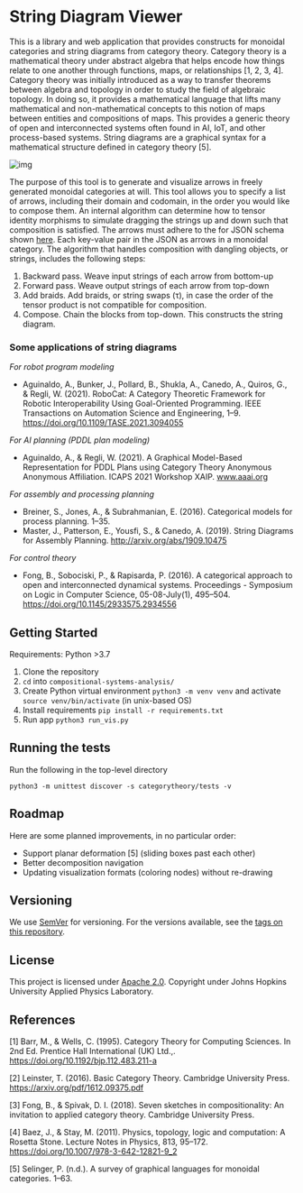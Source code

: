 # String Diagram Viewer

This is a library and web application that provides constructs for monoidal categories and string diagrams from category theory. Category theory is a mathematical theory under abstract algebra that helps encode how things relate to one another through functions, maps, or relationships \[1, 2, 3, 4\]. Category theory was initially introduced as a way to transfer theorems between algebra and topology in order to study the field of algebraic topology. In doing so, it provides a mathematical language that lifts many mathematical and non-mathematical concepts to this notion of maps between entities and compositions of maps. This provides a generic theory of open and interconnected systems often found in AI, IoT, and other process-based systems. String diagrams are a graphical syntax for a mathematical structure defined in category theory \[5\].

![img](img/string_diagram_demo.gif)

The purpose of this tool is to generate and visualize arrows in freely generated monoidal categories at will. This tool allows you to specify a list of arrows, including their domain and codomain, in the order you would like to compose them. An internal algorithm can determine how to tensor identity morphisms to simulate dragging the strings up and down such that composition is satisfied. The arrows must adhere to the for JSON schema shown [here](https://gitlab.jhuapl.edu/categorytheory/compositional-systems-analysis/-/blob/ac756d362b4f700bf5928d639ee912072e70edf5/wsgi/static/data/examples/demo.json). Each key-value pair in the JSON as arrows in a monoidal category. The algorithm that handles composition with dangling objects, or strings, includes the following steps: 

1. Backward pass. Weave input strings of each arrow from bottom-up 
2. Forward pass. Weave output strings of each arrow from top-down 
3. Add braids. Add braids, or string swaps (τ), in case the order of the tensor product is not compatible for composition. 
4. Compose. Chain the blocks from top-down. This constructs the string diagram.

### Some applications of string diagrams

_For robot program modeling_
* Aguinaldo, A., Bunker, J., Pollard, B., Shukla, A., Canedo, A., Quiros, G., & Regli, W. (2021). RoboCat: A Category Theoretic Framework for Robotic Interoperability Using Goal-Oriented Programming. IEEE Transactions on Automation Science and Engineering, 1–9. https://doi.org/10.1109/TASE.2021.3094055

_For AI planning (PDDL plan modeling)_
* Aguinaldo, A., & Regli, W. (2021). A Graphical Model-Based Representation for PDDL Plans using Category Theory Anonymous Anonymous Affiliation. ICAPS 2021 Workshop XAIP. www.aaai.org

_For assembly and processing planning_
* Breiner, S., Jones, A., & Subrahmanian, E. (2016). Categorical models for process planning. 1–35.
* Master, J., Patterson, E., Yousfi, S., & Canedo, A. (2019). String Diagrams for Assembly Planning. http://arxiv.org/abs/1909.10475

_For control theory_
* Fong, B., Sobociski, P., & Rapisarda, P. (2016). A categorical approach to open and interconnected dynamical systems. Proceedings - Symposium on Logic in Computer Science, 05-08-July(1), 495–504. https://doi.org/10.1145/2933575.2934556

## Getting Started
Requirements: Python >3.7

1. Clone the repository
2. `cd` into `compositional-systems-analysis/`
3. Create Python virtual environment `python3 -m venv venv` and activate `source venv/bin/activate` (in unix-based OS)
4. Install requirements `pip install -r requirements.txt`
5. Run app `python3 run_vis.py`

## Running the tests

Run the following in the top-level directory
```
python3 -m unittest discover -s categorytheory/tests -v
```

## Roadmap

Here are some planned improvements, in no particular order:
* Support planar deformation \[5\] (sliding boxes past each other)
* Better decomposition navigation
* Updating visualization formats (coloring nodes) without re-drawing


## Versioning

We use [SemVer](http://semver.org/) for versioning. For the versions
available, see the [tags on this
repository](https://gitlab.jhuapl.edu/categorytheory/compositional-systems-analysis/-/tags).

## License

This project is licensed under [Apache 2.0](http://www.apache.org/licenses/LICENSE-2.0).
Copyright under Johns Hopkins University Applied Physics Laboratory.

## References

[1] Barr, M., & Wells, C. (1995). Category Theory for Computing Sciences. In 2nd Ed. Prentice Hall International (UK) Ltd.,. https://doi.org/10.1192/bjp.112.483.211-a

[2] Leinster, T. (2016). Basic Category Theory. Cambridge University Press. https://arxiv.org/pdf/1612.09375.pdf

[3] Fong, B., & Spivak, D. I. (2018). Seven sketches in compositionality: An invitation to applied category theory. Cambridge University Press.

[4] Baez, J., & Stay, M. (2011). Physics, topology, logic and computation: A Rosetta Stone. Lecture Notes in Physics, 813, 95–172. https://doi.org/10.1007/978-3-642-12821-9_2

[5] Selinger, P. (n.d.). A survey of graphical languages for monoidal categories. 1–63.
